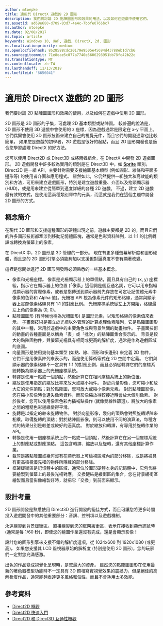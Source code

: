 ```yaml
---
author: mtoepke
title: 適用於 DirectX 遊戲的 2D 圖形
description: 我們將討論 2D 點陣圖圖形和效果的用法，以及如何在遊戲中使用它們。
ms.assetid: ad69e680-d709-83d7-4a4c-7bbfe0766bc7
ms.author: mtoepke
ms.date: 02/08/2017
ms.topic: article
keywords: Windows 10, UWP, 遊戲, DirectX, 2d, 圖形
ms.localizationpriority: medium
ms.openlocfilehash: 8628588cdc20179e9505e45694d43788eb1d7cb6
ms.sourcegitcommit: 71e8eae5c077a7740e5606298951bb78fc42b22c
ms.translationtype: MT
ms.contentlocale: zh-TW
ms.lasthandoff: 11/13/2018
ms.locfileid: "6656041"
---
```

# <a name="2d-graphics-for-directx-games"></a>適用於 DirectX 遊戲的 2D 圖形



我們要討論 2D 點陣圖圖形和效果的使用，以及如何在遊戲中使用 2D 圖形。

2D 圖形是 3D 圖形的子集，可處理 2D 基本類型或點陣圖。 較普遍的說法是，2D 圖形不使用 3D 遊戲中會使用的 z 座標，因為遊戲通常是限定在 x-y 平面上。 它們偶爾會使用 3D 圖形技術來建立自己的視覺元件，而且它們的開發通常也比較簡單。 如果您是遊戲的初學者，2D 遊戲是很好的起點，而且 2D 圖形開發也是適合您學習處理 DirectX 的好方法。

您可以使用 Direct2D 或 Direct3D 或將兩者組合，在 DirectX 中開發 2D 遊戲圖形。 2D 遊戲開發中許多較為實用的類別是在 Direct3D 中，如 [**Sprite**](https://msdn.microsoft.com/library/windows/desktop/bb205601) 類別。 Direct2D 是一組 API，主要針對需要支援繪圖基本類型 (例如圓形、線條和平面多邊形等) 的使用者介面和應用程式。 雖然如此，它仍然提供一組強大和高效能的類別和方法，可用來建立遊戲圖形，特別是建立遊戲重疊、介面以及抬頭顯示器 (HUD)，或是用來建立從簡單到適度詳細的各種 2D 遊戲。 不過，建立 2D 遊戲最有效的方式，是使用這兩種類別庫中的元素，而這就是我們在這個主題中開發 2D 圖形的方式。

## <a name="concepts-at-a-glance"></a>概念簡介


在現代 3D 圖形和支援這種圖形的硬體出現之前，遊戲主要都是 2D 的，而且它們的許多圖形技術都牽涉到移動記憶體區塊，通常是色彩資料陣列，以 1:1 的比例轉譯或轉換為螢幕上的像素。

在 DirectX 中，2D 圖形是 3D 管線的一部分。 現在有更多種螢幕解析度和圖形硬體，而且您的 2D 圖形引擎必須能夠加以支援但對逼真度不會有顯著改變。

這裡是您開始進行 2D 圖形開發時必須熟悉的一些基本概念。

-   像素和光柵座標。 像素是光柵顯示器上的單個點，而且具有自己的 (x, y) 座標組，指示它在顯示器上的位置 (「像素」這個詞是個互通名詞，它可以用來指組成顯示器的實際像素，或者是指傳送到顯示器前先存放在可定址記憶體元素中像素的色彩和 Alpha 值)。光柵被 API 視為像素元件的矩形格線，通常與顯示器上實際像素格線具有 1:1 的對應比例。 光柵座標系統從左上方開始，格線最左上角的像素為 (0, 0)。
-   點陣圖圖形 (有時候也稱為光柵圖形) 是圖形元素，以矩形格線的像素值來表示。 子畫面技術是獨立於光柵以外管理的計算處理像素陣列，它是點陣圖圖形的其中一種，常用於遊戲中的主要角色或與背景無關的動畫物件。 子畫面技術的動畫的各種畫面是以稱為「表」或「批次」的點陣圖集合表示的。 背景是較大的點陣圖物件，與螢幕光柵具有相同或更高的解析度，通常是作為遊戲區域的底圖。
-   向量圖形是使用幾何基本類型 (如點、線、圓形和多邊形) 來定義 2D 物件。 它們不是用像素陣列來表示的，而是使用算術等式在 2D 空間中定義。 它們與顯示器的像素格線不一定具有 1:1 的對應比例，而且必須從轉譯它們的座標系統轉換為顯示器上的光柵座標系統。
-   轉譯是使用一點或一個頂點，然後計算它在相同座標系統上的新位置。
-   縮放是使用指定的縮放比率來放大或縮小物件。 對於向量影像，您可縮小和放大它的元件頂點；對於點陣圖，您可放大或縮小像素元素。 對於點陣圖影像，您在縮小影像時會遺失像素資料，而影像縮放得較接近時會放大個別像素。 對於後者，您可以使用像素色彩內插補點操作 (就像雙線性篩選)，將放大的像素之間的粗糙色彩邊緣變得平滑。
-   旋轉是以指定的軸來旋轉物件。 對於向量影像，幾何的頂點會對照旋轉矩陣來相乘，取得旋轉的頂點；對於點陣圖影像，則可以使用不同的演算法，每種方式的結果分別是較差或較好的逼真度。 對於縮放和轉譯，有專用於旋轉作業的 API。
-   轉換是使用一個座標系統上的一點或一個頂點，然後計算它在另一個座標系統上的對應點或對應頂點。 這包含轉譯、縮放以及旋轉，還有其他座標計算作業。
-   裁剪是將點陣圖或幾何沒有在顯示器上可檢視區域內的部分移除，或是將被具有更高檢視優先權的物件所隱藏的部分移除。
-   框架緩衝區是記憶體中的區域，通常位於圖形硬體本身的記憶體中，它包含將要繪製到螢幕上的最後光柵對應。 交換鏈結是緩衝區的集合，您在背景緩衝區繪製而且當影像繪製好時，就把它「交換」到前面來顯示。

## <a name="design-considerations"></a>設計考量


2D 圖形開發是熟悉使用 Direct3D 進行開發的絕佳方式，而且可讓您將更多時間投入遊戲開發中的其他重要部分：音訊、控制項以及遊戲機制。

永遠繪製到背景緩衝區。 直接繪製到您的框架緩衝區，表示在接收到顯示訊號時 (通常是每 1/60 秒)，即使您的繪圖作業還沒有完成，還是會顯示影像！

設計您的圖形引擎來支援不錯的解析度選項，從 1024x600 到 1920x1080 (或更高)。 如果您支援其 LCD 監視器原始的解析度 (特別是使用 2D 圖形)，您的玩家們一定對您充滿感激。

出色的作品變成視覺化呈現時，是您最大的資產。 雖然您的點陣圖圖形在使用最新的著色器模型功能時不一定具有 3D 照相寫實視覺效果的震撼力，但是絕佳的高解析度作品，通常能夠表達更多風格和個性，而且不會耗用太多效能。

## <a name="reference"></a>參考資料


-   [Direct2D 概觀](https://msdn.microsoft.com/library/windows/desktop/dd370987)
-   [Direct2D 快速入門](https://msdn.microsoft.com/library/windows/desktop/dd535473)
-   [Direct2D 和 Direct3D 互通性概觀](https://msdn.microsoft.com/library/windows/desktop/dd370966)
